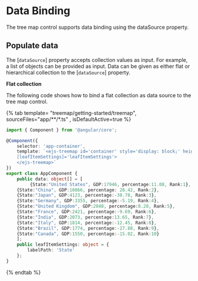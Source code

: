 # Data Binding

The tree map control supports data binding using the dataSource property.

## Populate data

The [`dataSource`] property accepts collection values as input. For example, a list of objects can be provided as input. Data can be given as either flat or hierarchical collection to the [`dataSource`] property.

<!-- markdownlint-disable MD036 -->

**Flat collection**

The following code shows how to bind a flat collection as data source to the tree map control.

{% tab template= "treemap/getting-started/treemap", sourceFiles="app/**/*.ts" , isDefaultActive=true %}

```typescript
import { Component } from '@angular/core';

@Component({
    selector: 'app-container',
    template: `<ejs-treemap id='container' style='display: block;' height='350px' [dataSource]='data' weightValuePath='GDP'
    [leafItemSettings]='leafItemSettings'>
    </ejs-treemap>`
})
export class AppComponent {
    public data: object[] = [
         {State:"United States", GDP:17946, percentage:11.08, Rank:1},
    {State:"China", GDP:10866, percentage: 28.42, Rank:2},
    {State:"Japan", GDP:4123, percentage:-30.78, Rank:3},
    {State:"Germany", GDP:3355, percentage:-5.19, Rank:4},
    {State:"United Kingdom", GDP:2848, percentage:8.28, Rank:5},
    {State:"France", GDP:2421, percentage:-9.69, Rank:6},
    {State:"India", GDP:2073, percentage:13.65, Rank:7},
    {State:"Italy", GDP:1814, percentage:-12.45, Rank:8},
    {State:"Brazil", GDP:1774, percentage:-27.88, Rank:9},
    {State:"Canada", GDP:1550, percentage:-15.02, Rank:10}
    ];
    public leafItemSettings: object = {
        labelPath: 'State'
    };
}

```

{% endtab %}